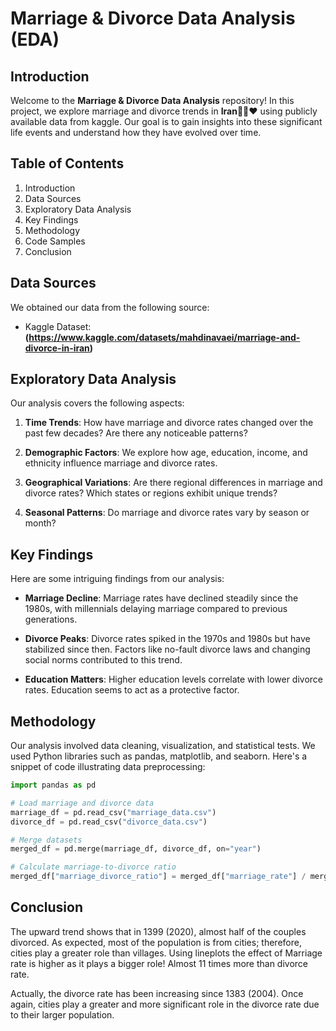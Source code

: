 # Marriage & Divorce Data Analysis (EDA)

## Introduction
Welcome to the **Marriage & Divorce Data Analysis** repository! In this project, we explore marriage and divorce trends in **Iran💚🤍❤️** using publicly available data from kaggle. Our goal is to gain insights into these significant life events and understand how they have evolved over time.

## Table of Contents

1. Introduction
2. Data Sources
3. Exploratory Data Analysis
4. Key Findings
5. Methodology
6. Code Samples
7. Conclusion

## Data Sources

We obtained our data from the following source:

- Kaggle Dataset: **(https://www.kaggle.com/datasets/mahdinavaei/marriage-and-divorce-in-iran)**


## Exploratory Data Analysis

Our analysis covers the following aspects:

1. **Time Trends**: How have marriage and divorce rates changed over the past few decades? Are there any noticeable patterns?

2. **Demographic Factors**: We explore how age, education, income, and ethnicity influence marriage and divorce rates.

3. **Geographical Variations**: Are there regional differences in marriage and divorce rates? Which states or regions exhibit unique trends?

4. **Seasonal Patterns**: Do marriage and divorce rates vary by season or month?

## Key Findings

Here are some intriguing findings from our analysis:

- **Marriage Decline**: Marriage rates have declined steadily since the 1980s, with millennials delaying marriage compared to previous generations.

- **Divorce Peaks**: Divorce rates spiked in the 1970s and 1980s but have stabilized since then. Factors like no-fault divorce laws and changing social norms contributed to this trend.

- **Education Matters**: Higher education levels correlate with lower divorce rates. Education seems to act as a protective factor.

## Methodology

Our analysis involved data cleaning, visualization, and statistical tests. We used Python libraries such as pandas, matplotlib, and seaborn. Here's a snippet of code illustrating data preprocessing:

```python
import pandas as pd

# Load marriage and divorce data
marriage_df = pd.read_csv("marriage_data.csv")
divorce_df = pd.read_csv("divorce_data.csv")

# Merge datasets
merged_df = pd.merge(marriage_df, divorce_df, on="year")

# Calculate marriage-to-divorce ratio
merged_df["marriage_divorce_ratio"] = merged_df["marriage_rate"] / merged_df["divorce_rate"]
```
## Conclusion

The upward trend shows that in 1399 (2020), almost half of the couples divorced. As expected, most of the population is from cities; therefore, cities play a greater role than villages. Using lineplots the effect of Marriage rate is higher as it plays a bigger role! Almost 11 times more than divorce rate.

Actually, the divorce rate has been increasing since 1383 (2004). Once again, cities play a greater and more significant role in the divorce rate due to their larger population.
